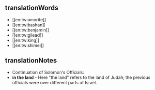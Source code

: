## translationWords

* [[en:tw:amorite]]
* [[en:tw:bashan]]
* [[en:tw:benjamin]]
* [[en:tw:gilead]]
* [[en:tw:king]]
* [[en:tw:shimei]]

## translationNotes

* Continuation of Solomon's Officials:
* **in the land** - Here "the land" refers to the land of Judah; the previous officials were over different parts of Israel.
